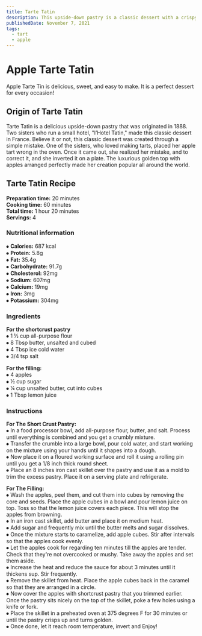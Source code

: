 ```yaml
---
title: Tarte Tatin
description: This upside-down pastry is a classic dessert with a crispy pastry with tender apples in a caramel sauce that melts your heart.
publishedDate: November 7, 2021
tags:
  - tart
  - apple
---
```


# Apple Tarte Tatin

Apple Tarte Tin is delicious, sweet, and easy to make. It is a perfect dessert for every occasion!

## Origin of Tarte Tatin

Tarte Tatin is a delicious upside-down pastry that was originated in 1888. Two sisters who run a small hotel, "l’Hotel Tatin," made this classic dessert in France. Believe it or not, this classic dessert was created through a simple mistake. One of the sisters, who loved making tarts, placed her apple tart wrong in the oven. Once it came out, she realized her mistake, and to correct it, and she inverted it on a plate. The luxurious golden top with apples arranged perfectly made her creation popular all around the world.

## Tarte Tatin Recipe

**Preparation time:** 20 minutes  
**Cooking time:** 60 minutes  
**Total time:** 1 hour 20 minutes  
**Servings:** 4

### Nutritional information

⦁ **Calories:** 687 kcal  
⦁ **Protein:** 5.8g  
⦁ **Fat:** 35.4g  
⦁ **Carbohydrate:** 91.7g  
⦁ **Cholesterol:** 92mg  
⦁ **Sodium:** 607mg  
⦁ **Calcium:** 19mg  
⦁ **Iron:** 3mg  
⦁ **Potassium:** 304mg

### Ingredients

**For the shortcrust pastry**  
⦁ 1 ½ cup all-purpose flour  
⦁ 8 Tbsp butter, unsalted and cubed  
⦁ 4 Tbsp ice cold water  
⦁ 3/4 tsp salt

**For the filling:**  
⦁ 4 apples  
⦁ ½ cup sugar  
⦁ ¼ cup unsalted butter, cut into cubes  
⦁ 1 Tbsp lemon juice

### Instructions

**For The Short Crust Pastry:**  
⦁ In a food processor bowl, add all-purpose flour, butter, and salt. Process until everything is combined and you get a crumbly mixture.  
⦁ Transfer the crumble into a large bowl, pour cold water, and start working on the mixture using your hands until it shapes into a dough.  
⦁ Now place it on a floured working surface and roll it using a rolling pin until you get a 1/8 inch thick round sheet.  
⦁ Place an 8 inches iron cast skillet over the pastry and use it as a mold to trim the excess pastry. Place it on a serving plate and refrigerate.

**For The Filling:**  
⦁ Wash the apples, peel them, and cut them into cubes by removing the core and seeds. Place the apple cubes in a bowl and pour lemon juice on top. Toss so that the lemon juice covers each piece. This will stop the apples from browning.  
⦁ In an iron cast skillet, add butter and place it on medium heat.  
⦁ Add sugar and frequently mix until the butter melts and sugar dissolves.  
⦁ Once the mixture starts to caramelize, add apple cubes. Stir after intervals so that the apples cook evenly.  
⦁ Let the apples cook for regarding ten minutes till the apples are tender. Check that they're not overcooked or mushy. Take away the apples and set them aside.  
⦁ Increase the heat and reduce the sauce for about 3 minutes until it thickens sup. Stir frequently.  
⦁ Remove the skillet from heat. Place the apple cubes back in the caramel so that they are arranged in a circle.  
⦁ Now cover the apples with shortcrust pastry that you trimmed earlier. Once the pastry sits nicely on the top of the skillet, poke a few holes using a knife or fork.  
⦁ Place the skillet in a preheated oven at 375 degrees F for 30 minutes or until the pastry crisps up and turns golden.  
⦁ Once done, let it reach room temperature, invert and Enjoy!
